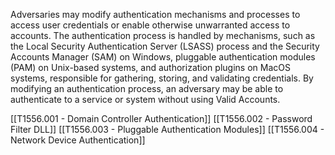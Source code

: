 Adversaries may modify authentication mechanisms and processes to access user credentials or enable otherwise unwarranted access to accounts. The authentication process is handled by mechanisms, such as the Local Security Authentication Server (LSASS) process and the Security Accounts Manager (SAM) on Windows, pluggable authentication modules (PAM) on Unix-based systems, and authorization plugins on MacOS systems, responsible for gathering, storing, and validating credentials. By modifying an authentication process, an adversary may be able to authenticate to a service or system without using Valid Accounts.

[[T1556.001 - Domain Controller Authentication]]
[[T1556.002 - Password Filter DLL]]
[[T1556.003 - Pluggable Authentication Modules]]
[[T1556.004 - Network Device Authentication]]
